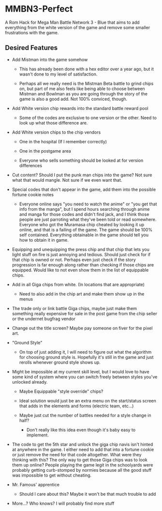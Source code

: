 # MMBN3-Perfect

A Rom Hack for Mega Man Battle Network 3 - Blue that aims to add everything from the white version of the game and remove some smaller frustrations with the game.



## Desired Features

- Add Mistman into the game somehow
  
  - This has already been done with a hex editor over a year ago, but it wasn't done to my level of satisfaction.
  
  - Perhaps all we really need is the Mistman Beta battle to grind chips on, but part of me also feels like being able to choose between Mistman and Bowlman as you are going through the story of the game is also a good add. Not 100% conviced, though.

- Add White version chip rewards into the standard battle reward pool
  
  - Some of the codes are exclusive to one version or the other. Need to look up what those difference are.

- Add White version chips to the chip vendors
  
  - One in the hospital (If I remember correctly)
  
  - One in the postgame area
  
  - Everyone who sells something should be looked at for version differences

- Cut content? Should I put the punk man chips into the game? Not sure what that would mangle. Not sure if we even want that.

- Special codes that don't appear in the game, add them into the possible fortune cookie notes
  
  - Everyone online says "you need to watch the anime" or "you get that info from the manga", but I spend hours searching through anime and manga for those codes and didn't find jack, and I think those people are just parroting what they've been told or read somewhere. Everyone who got the Muramasa chip cheated by looking it up online, and that is a failing of the game. The game should be 100% self contained. Everything obtainable in the game should tell you how to obtain it in game.

- Equipping and unequipping the press chip and that chip that lets you light stuff on fire is just annoying and tedious. Should just check for if that chip is owned or not. Perhaps even just check if the story progression is far enough along rather than checking if those chips are equipped. Would like to not even show them in the list of equippable chips.

- Add in all Giga chips from white. (In locations that are appropriate)
  
  - Need to also add in the chip art and make them show up in the menus

- The trade only or link battle Giga chips, maybe just make them something really expensive for sale in the post game from the chip seller or the undernet bugfrag vendor

- Change out the title screen? Maybe pay someone on fiver for the pixel art.

- "Ground Style"
  
  - On top of just adding it, I will need to figure out what the algorithm for choosing ground style is. Hopefully it's still in the game and just rerolls whenever ground style shows up.

- Might be impossible at my current skill level, but I would love to have some kind of system where you can switch freely between styles you've unlocked already.
  
  - Maybe Equippable "style override" chips?
  
  - Ideal solution would just be an extra menu on the start/status screen that adds in the elements and forms (electric team, etc...)
  
  - Maybe just cut the number of battles needed for a style change in half?
    
    - Don't really like this idea even though it's baby easy to implement.

- The code to get the 5th star and unlock the giga chip navis isn't hinted at anywhere in the game. I either need to add that into a fortune cookie or just remove the need  for that code altogether. What were they thinking with this? The only way to get those Giga chips was to look them up online? People playing the game legit in the schoolyards were probably getting curb-stomped by normies because all the good stuff was impossible to get without cheating.

- Mr. Famous' apprentice

  - Should I care about this? Maybe it won't be that much trouble to add

- More...? Who knows? I will probably find more stuff
